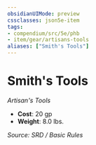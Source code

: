 ```yaml
---
obsidianUIMode: preview
cssclasses: json5e-item
tags:
- compendium/src/5e/phb
- item/gear/artisans-tools
aliases: ["Smith's Tools"]
---
```

# Smith's Tools
*Artisan's Tools*  

- **Cost**: 20 gp
- **Weight**: 8.0 lbs.

*Source: SRD / Basic Rules*